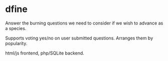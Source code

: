 dfine
=====

Answer the burning questions we need to consider if we wish to advance as a species.

Supports voting yes/no on user submitted questions. Arranges them by popularity.

html/js frontend, php/SQLite backend.
